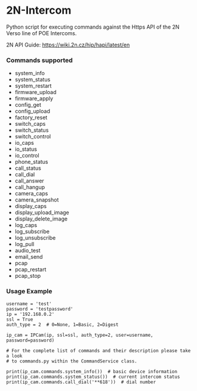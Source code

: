 # 2N-Intercom

Python script for executing commands against the Https API of the 2N Verso line of POE Intercoms.

2N API Guide: https://wiki.2n.cz/hip/hapi/latest/en

### Commands supported
- system_info
- system_status
- system_restart
- firmware_upload
- firmware_apply
- config_get
- config_upload
- factory_reset
- switch_caps
- switch_status
- switch_control
- io_caps
- io_status
- io_control
- phone_status
- call_status
- call_dial
- call_answer
- call_hangup
- camera_caps
- camera_snapshot
- display_caps
- display_upload_image
- display_delete_image
- log_caps
- log_subscribe
- log_unsubscribe
- log_pull
- audio_test
- email_send
- pcap
- pcap_restart
- pcap_stop

### Usage Example 

```
username = 'test'
password = 'testpassword'
ip = '192.168.0.2'
ssl = True
auth_type = 2  # 0=None, 1=Basic, 2=Digest

ip_cam = IPCam(ip, ssl=ssl, auth_type=2, user=username, password=password)

# For the complete list of commands and their description please take a look
# to commands.py within the CommandService class.

print(ip_cam.commands.system_info())  # basic device information
print(ip_cam.commands.system_status())  # current intercom status
print(ip_cam.commands.call_dial('**618'))  # dial number
```
